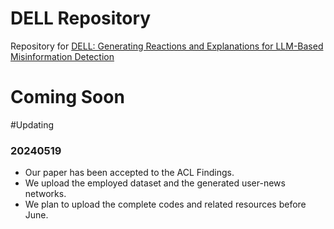# DELL Repository
Repository for [DELL: Generating Reactions and Explanations for LLM-Based Misinformation Detection](https://arxiv.org/abs/2402.10426)

# Coming Soon


#Updating

### 20240519
- Our paper has been accepted to the ACL Findings.
- We upload the employed dataset and the generated user-news networks.
- We plan to upload the complete codes and related resources before June.
